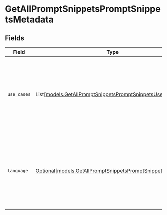 # GetAllPromptSnippetsPromptSnippetsMetadata


## Fields

| Field                                                                                                                     | Type                                                                                                                      | Required                                                                                                                  | Description                                                                                                               |
| ------------------------------------------------------------------------------------------------------------------------- | ------------------------------------------------------------------------------------------------------------------------- | ------------------------------------------------------------------------------------------------------------------------- | ------------------------------------------------------------------------------------------------------------------------- |
| `use_cases`                                                                                                               | List[[models.GetAllPromptSnippetsPromptSnippetsUseCases](../models/getallpromptsnippetspromptsnippetsusecases.md)]        | :heavy_minus_sign:                                                                                                        | A list of use cases that the prompt is meant to be used for. Use this field to categorize the prompt for your own purpose |
| `language`                                                                                                                | [Optional[models.GetAllPromptSnippetsPromptSnippetsLanguage]](../models/getallpromptsnippetspromptsnippetslanguage.md)    | :heavy_minus_sign:                                                                                                        | The language that the prompt is written in. Use this field to categorize the prompt for your own purpose                  |
